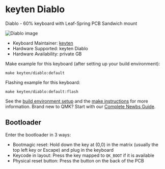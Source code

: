 # keyten Diablo

Diablo - 60% keyboard with Leaf-Spring PCB Sandwich mount

![Diablo image](https://i.imgur.com/zxOPpNil.jpg)

* Keyboard Maintainer: [keyten](https://github.com/key10iq)
* Hardware Supported: keyten Diablo
* Hardware Availability: private GB

Make example for this keyboard (after setting up your build environment):

    make keyten/diablo:default
	
Flashing example for this keyboard:

	make keyten/diablo:default:flash

See the [build environment setup](https://docs.qmk.fm/#/getting_started_build_tools) and the [make instructions](https://docs.qmk.fm/#/getting_started_make_guide) for more information. Brand new to QMK? Start with our [Complete Newbs Guide](https://docs.qmk.fm/#/newbs).

## Bootloader 

Enter the bootloader in 3 ways:

* Bootmagic reset: Hold down the key at (0,0) in the matrix (usually the top left key or Escape) and plug in the keyboard
* Keycode in layout: Press the key mapped to `QK_BOOT` if it is available
* Physical reset button: Press the button on the back of the PCB
